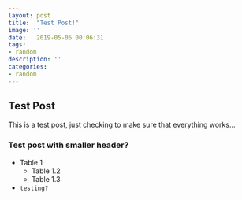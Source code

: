```yaml
---
layout: post
title:  "Test Post!"
image: ''
date:   2019-05-06 00:06:31
tags:
- random
description: ''
categories:
- random
---
```


## Test Post

This is a test post, just checking to make sure that everything works...

### Test post with smaller header?

* Table 1
  * Table 1.2
  * Table 1.3
* ```testing?```

